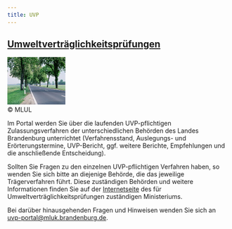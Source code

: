 ```yaml
---
title: UVP
---
```

<div class="teaser-data search">
    <div class="data">
        <a href="" title="Zum UVP-Portal">
            <h2 class="header">Umweltverträglichkeitsprüfungen</h2>
        </a>
        <div class="img">
            <a href="">
                <img class="link-img" src="user/themes/uvp/images/partner-page/bb/images/uvp.jpg" alt="uvp.jpg">
            </a>
            <div class="helper text">
                <span>&copy; MLUL</span>
            </div>
        </div>
        <p>
            Im Portal werden Sie über die laufenden UVP-pflichtigen Zulassungsverfahren der unterschiedlichen Behörden des Landes Brandenburg unterrichtet (Verfahrensstand, Auslegungs- und Erörterungstermine, UVP-Bericht, ggf. weitere Berichte, Empfehlungen und die anschließende Entscheidung).
        </p>
        <p>
            Sollten Sie Fragen zu den einzelnen UVP-pflichtigen Verfahren haben, so wenden Sie sich bitte an diejenige Behörde, die das jeweilige Trägerverfahren führt. Diese zuständigen Behörden und weitere Informationen finden Sie auf der <a target="_blank" href="https://mluk.brandenburg.de/mluk/de/umwelt/fachuebergreifendes-umweltrecht/umweltpruefung/zentrales-uvp-portal/">Internetseite</a> des für Umweltverträglichkeitsprüfungen zuständigen Ministeriums.
        </p>
        <p>
            Bei darüber hinausgehenden Fragen und Hinweisen wenden Sie sich an <a href="mailto:uvp-portal@mluk.brandenburg.de">uvp-portal@mluk.brandenburg.de</a>.
        </p>
        <a href="" title="Zum UVP-Portal">
            <span class="ic-ic-arrow arrow"></span>
        </a>
   </div>
</div>